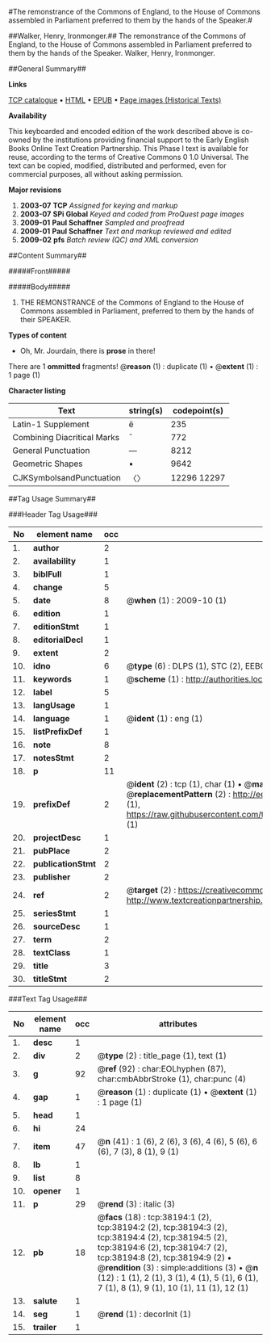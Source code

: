 #The remonstrance of the Commons of England, to the House of Commons assembled in Parliament preferred to them by the hands of the Speaker.#

##Walker, Henry, Ironmonger.##
The remonstrance of the Commons of England, to the House of Commons assembled in Parliament preferred to them by the hands of the Speaker.
Walker, Henry, Ironmonger.

##General Summary##

**Links**

[TCP catalogue](http://www.ota.ox.ac.uk/tcp/)  • 
[HTML](http://tei.it.ox.ac.uk/tcp/Texts-HTML/free/A67/A67241.html)  • 
[EPUB](http://tei.it.ox.ac.uk/tcp/Texts-EPUB/free/A67/A67241.epub) • 
[Page images (Historical Texts)](https://data.historicaltexts.jisc.ac.uk/view?pubId=eebo-99833716e&pageId=eebo-99833716e-38194-1)

**Availability**

This keyboarded and encoded edition of the
	       work described above is co-owned by the institutions
	       providing financial support to the Early English Books
	       Online Text Creation Partnership. This Phase I text is
	       available for reuse, according to the terms of Creative
	       Commons 0 1.0 Universal. The text can be copied,
	       modified, distributed and performed, even for
	       commercial purposes, all without asking permission.

**Major revisions**

1. __2003-07__ __TCP__ *Assigned for keying and markup*
1. __2003-07__ __SPi Global__ *Keyed and coded from ProQuest page images*
1. __2009-01__ __Paul Schaffner__ *Sampled and proofread*
1. __2009-01__ __Paul Schaffner__ *Text and markup reviewed and edited*
1. __2009-02__ __pfs__ *Batch review (QC) and XML conversion*

##Content Summary##

#####Front#####

#####Body#####

1. THE REMONSTRANCE of the Commons of England to the House of Commons assembled in Parliament, preferred to them by the hands of their SPEAKER.

**Types of content**

  * Oh, Mr. Jourdain, there is **prose** in there!

There are 1 **ommitted** fragments! 
 @__reason__ (1) : duplicate (1)  •  @__extent__ (1) : 1 page (1)

**Character listing**


|Text|string(s)|codepoint(s)|
|---|---|---|
|Latin-1 Supplement|ë|235|
|Combining             Diacritical Marks|̄|772|
|General Punctuation|—|8212|
|Geometric Shapes|▪|9642|
|CJKSymbolsandPunctuation|〈〉|12296 12297|

##Tag Usage Summary##

###Header Tag Usage###

|No|element name|occ|attributes|
|---|---|---|---|
|1.|__author__|2||
|2.|__availability__|1||
|3.|__biblFull__|1||
|4.|__change__|5||
|5.|__date__|8| @__when__ (1) : 2009-10 (1)|
|6.|__edition__|1||
|7.|__editionStmt__|1||
|8.|__editorialDecl__|1||
|9.|__extent__|2||
|10.|__idno__|6| @__type__ (6) : DLPS (1), STC (2), EEBO-CITATION (1), PROQUEST (1), VID (1)|
|11.|__keywords__|1| @__scheme__ (1) : http://authorities.loc.gov/ (1)|
|12.|__label__|5||
|13.|__langUsage__|1||
|14.|__language__|1| @__ident__ (1) : eng (1)|
|15.|__listPrefixDef__|1||
|16.|__note__|8||
|17.|__notesStmt__|2||
|18.|__p__|11||
|19.|__prefixDef__|2| @__ident__ (2) : tcp (1), char (1)  •  @__matchPattern__ (2) : ([0-9\-]+):([0-9IVX]+) (1), (.+) (1)  •  @__replacementPattern__ (2) : http://eebo.chadwyck.com/downloadtiff?vid=$1&page=$2 (1), https://raw.githubusercontent.com/textcreationpartnership/Texts/master/tcpchars.xml#$1 (1)|
|20.|__projectDesc__|1||
|21.|__pubPlace__|2||
|22.|__publicationStmt__|2||
|23.|__publisher__|2||
|24.|__ref__|2| @__target__ (2) : https://creativecommons.org/publicdomain/zero/1.0/ (1), http://www.textcreationpartnership.org/docs/. (1)|
|25.|__seriesStmt__|1||
|26.|__sourceDesc__|1||
|27.|__term__|2||
|28.|__textClass__|1||
|29.|__title__|3||
|30.|__titleStmt__|2||


###Text Tag Usage###

|No|element name|occ|attributes|
|---|---|---|---|
|1.|__desc__|1||
|2.|__div__|2| @__type__ (2) : title_page (1), text (1)|
|3.|__g__|92| @__ref__ (92) : char:EOLhyphen (87), char:cmbAbbrStroke (1), char:punc (4)|
|4.|__gap__|1| @__reason__ (1) : duplicate (1)  •  @__extent__ (1) : 1 page (1)|
|5.|__head__|1||
|6.|__hi__|24||
|7.|__item__|47| @__n__ (41) : 1 (6), 2 (6), 3 (6), 4 (6), 5 (6), 6 (6), 7 (3), 8 (1), 9 (1)|
|8.|__lb__|1||
|9.|__list__|8||
|10.|__opener__|1||
|11.|__p__|29| @__rend__ (3) : italic (3)|
|12.|__pb__|18| @__facs__ (18) : tcp:38194:1 (2), tcp:38194:2 (2), tcp:38194:3 (2), tcp:38194:4 (2), tcp:38194:5 (2), tcp:38194:6 (2), tcp:38194:7 (2), tcp:38194:8 (2), tcp:38194:9 (2)  •  @__rendition__ (3) : simple:additions (3)  •  @__n__ (12) : 1 (1), 2 (1), 3 (1), 4 (1), 5 (1), 6 (1), 7 (1), 8 (1), 9 (1), 10 (1), 11 (1), 12 (1)|
|13.|__salute__|1||
|14.|__seg__|1| @__rend__ (1) : decorInit (1)|
|15.|__trailer__|1||
